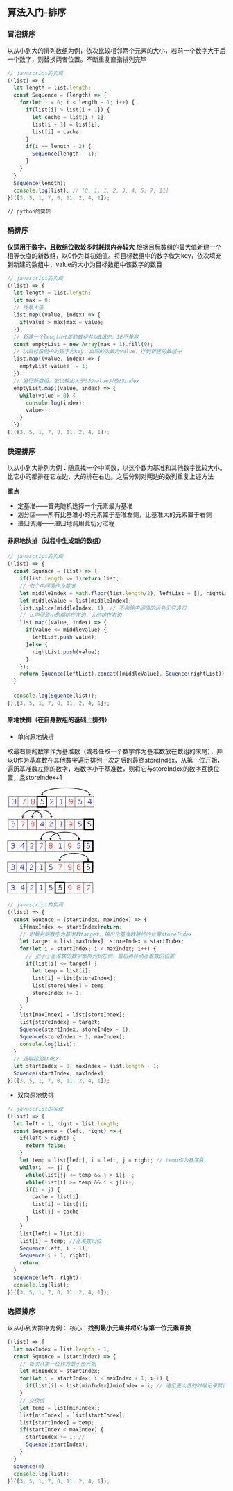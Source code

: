 ## 算法入门-排序

### 冒泡排序
以从小到大的排列数组为例，依次比较相邻两个元素的大小，若前一个数字大于后一个数字，则替换两者位置。不断重复直指排列完毕

```javascript
// javascript的实现
((list) => {
  let length = list.length;
  const Sequence = (length) => {
    for(let i = 0; i < length - 1; i++) {
      if(list[i] > list[i + 1]) {
        let cache = list[i + 1];
        list[i + 1] = list[i];
        list[i] = cache;
      }
      if(i == length - 2) {
        Sequence(length - 1);
      }
    }
  }
  Sequence(length);
  console.log(list); // [0, 1, 1, 2, 3, 4, 5, 7, 11]
})([3, 5, 1, 7, 0, 11, 2, 4, 1]);
```

```
// python的实现

```

### 桶排序
**仅适用于数字，且数组位数较多时耗损内存较大**
根据目标数组的最大值新建一个相等长度的新数组，以0作为其初始值。将目标数组中的数字做为key，依次填充到新建的数组中，value的大小为目标数组中该数字的数目

```javascript
// javascript的实现
((list) => {
  let length = list.length;
  let max = 0;
  // 找最大值
  list.map((value, index) => {
    if(value > max)max = value;
  });
  // 新建一个length长度的数组并以0填充。IE不兼容
  const emptyList = new Array(max + 1).fill(0);
  // 以目标数组中的数字为key，出现的次数为value，存到新建的数组中
  list.map((value, index) => {
    emptyList[value] += 1;
  });
  // 遍历新数组，依次输出大于0的value对应的index
  emptyList.map((value, index) => {
    while(value > 0) {
      console.log(index);
      value--;
    }
  });
})([3, 5, 1, 7, 0, 11, 2, 4, 1]);
```

### 快速排序
以从小到大排列为例：随意找一个中间数，以这个数为基准和其他数字比较大小。比它小的都排在它左边，大的排在右边。之后分别对两边的数列重复上述方法

**重点**
  - 定基准——首先随机选择一个元素最为基准
  - 划分区——所有比基准小的元素置于基准左侧，比基准大的元素置于右侧
  - 递归调用——递归地调用此切分过程

#### 非原地快排（过程中生成新的数组）
```javascript
// javascript的实现
((list) => {
  const Squence = (list) => {
    if(list.length <= 1)return list;
    // 取个中间值作为基准
    let middleIndex = Math.floor(list.length/2), leftList = [], rightList = [];
    let middleValue = list[middleIndex];
    list.splice(middleIndex, 1); // 不剔除中间值的话会无穷递归
    // 比中间值小的都排在左边，大的排在右边
    list.map((value, index) => {
      if(value <= middleValue) {
        leftList.push(value);
      }else {
        rightList.push(value);
      }
    });
    return Squence(leftList).concat([middleValue], Squence(rightList))
  }
  
  console.log(Squence(list));
})([3, 5, 1, 7, 0, 11, 2, 4, 1]);
```    

#### 原地快排（在自身数组的基础上排列）

  - 单向原地快排
 
取最右侧的数字作为基准数（或者任取一个数字作为基准数放在数组的末尾），并以0作为基准数在其他数字遍历排列一次之后的最终storeIndex，从第一位开始，遍历基准数左侧的数字，若数字小于基准数，则将它与storeIndex的数字互换位置，且storeIndex+1

![单向原地快排](../../image/yuandikuaipai.png)

```javascript
// javascript的实现
((list) => {
  const Squence = (startIndex, maxIndex) => {
    if(maxIndex <= startIndex)return;
    // 取最右侧数字为基准数target，输出化基准数最终的位置storeIndex
    let target = list[maxIndex], storeIndex = startIndex;
    for(let i = startIndex; i < maxIndex; i++) {
      // 把小于基准数的数字都排列到左侧，最后再移动基准数的位置
      if(list[i] <= target) {
        let temp = list[i];
        list[i] = list[storeIndex];
        list[storeIndex] = temp;
        storeIndex += 1;
      }
    }
    list[maxIndex] = list[storeIndex];
    list[storeIndex] = target;
    Squence(startIndex, storeIndex - 1);
    Squence(storeIndex + 1, maxIndex);
    console.log(list);
  }
  // 选取起始index
  let startIndex = 0, maxIndex = list.length - 1;
  Squence(startIndex, maxIndex);
})([3, 5, 1, 7, 0, 11, 2, 4, 1]);
```

  - 双向原地快排

```javascript
// javascript的实现
((list) => {
  let left = 1, right = list.length;
  const Sequence = (left, right) => {
    if(left > right) {
      return false;
    }
    let temp = list[left], i = left, j = right; // temp作为基准数
    while(i !== j) {
      while(list[j] <= temp && j > i)j--;
      while(list[i] >= temp && i < j)i++;
      if(i < j) {
        cache = list[i];
        list[i] = list[j];
        list[j] = cache
      }
    }
    list[left] = list[i];
    list[i] = temp; //基准数归位
    Sequence(left, i - 1);
    Sequence(i + 1, right);
    return;
  }
  Sequence(left, right);
  console.log(list);
})([3, 5, 1, 7, 0, 11, 2, 4, 1]);
```

### 选择排序
以从小到大排序为例：
核心：**找到最小元素并将它与第一位元素互换**

```javascript
((list) => {
  let maxIndex = list.length - 1;
  const Squence = (startIndex) => {
    // 每次从第一位作为最小值开始
    let minIndex = startIndex;
    for(let i = startIndex; i < maxIndex + 1; i++) {
      if(list[i] < list[minIndex])minIndex = i; // 遇见更大值的时候记录其index
    }
    // 交换值
    let temp = list[minIndex];
    list[minIndex] = list[startIndex];
    list[startIndex] = temp;
    if(startIndex < maxIndex) {
      startIndex += 1; // 
      Squence(startIndex);
    }
  }
  Squence(0);
  console.log(list);
})([3, 5, 1, 7, 0, 11, 2, 4, 1]);
```